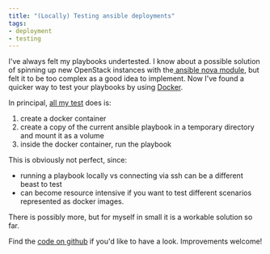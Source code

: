 ```yaml
---
title: "(Locally) Testing ansible deployments"
tags: 
- deployment
- testing
---
```


I've always felt my playbooks undertested. I know about a possible solution of spinning up new OpenStack instances with the<a href="http://docs.ansible.com/nova_compute_module.html"> ansible nova module</a>, but felt it to be too complex as a good idea to implement. Now I've found a quicker way to test your playbooks by using <a href="http://www.docker.io">Docker</a>.

In principal, <a href="https://github.com/romanofski/junglebuild/tree/master/test">all my test</a> does is:
<ol>
	<li>create a docker container</li>
	<li>create a copy of the current ansible playbook in a temporary directory and mount it as a volume</li>
	<li>inside the docker container, run the playbook</li>
</ol>
This is obviously not perfect, since:
<ul>
	<li>running a playbook locally vs connecting via ssh can be a different beast to test</li>
	<li>can become resource intensive if you want to test different scenarios represented as docker images.</li>
</ul>
There is possibly more, but for myself in small it is a workable solution so far.

Find the <a href="https://github.com/romanofski/junglebuild/">code on github</a> if you'd like to have a look. Improvements welcome!

&nbsp;